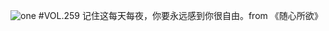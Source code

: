 ![one](http://image.wufazhuce.com/Fts-jX2RMgUcj_SOnebBwfnk1V2b)
#VOL.259
记住这每天每夜，你要永远感到你很自由。from 《随心所欲》